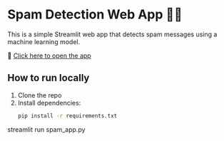 # Spam Detection Web App 📧❌

This is a simple Streamlit web app that detects spam messages using a machine learning model.

🔗 [Click here to open the app](https://spamproject-gimfhandmgvvpikwn9bvy6.streamlit.app/)

## How to run locally

1. Clone the repo
2. Install dependencies:
   ```bash
   pip install -r requirements.txt
streamlit run spam_app.py
